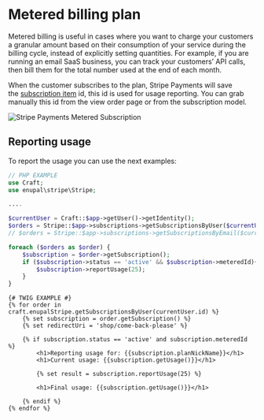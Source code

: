 # Metered billing plan

Metered billing is useful in cases where you want to charge your customers a granular amount based on their consumption of your service during the billing cycle, instead of explicitly setting quantities. For example, if you are running an email SaaS business, you can track your customers’ API calls, then bill them for the total number used at the end of each month.

  
When the customer subscribes to the plan, Stripe Payments will save the [subscription item](https://stripe.com/docs/api#subscription_items) id, this id is used for usage reporting. You can grab manually this id from the view order page or from the subscription model.

![Stripe Payments Metered Subscription](https://enupal.com/assets/docs/_lightboxdocs/stripe-payments-metered-1.png)

## Reporting usage

To report the usage you can use the next examples:

```php
// PHP EXAMPLE
use Craft;
use enupal\stripe\Stripe;

....

$currentUser = Craft::$app->getUser()->getIdentity();
$orders = Stripe::$app->subscriptions->getSubscriptionsByUser($currentUser->id);
// $orders = Stripe::$app->subscriptions->getSubscriptionsByEmail($currentUser->email);

foreach ($orders as $order) {
    $subscription = $order->getSubscription();
    if ($subscription->status == 'active' && $subscription->meteredId){
        $subscription->reportUsage(25);
    }
}
```

```twig
{# TWIG EXAMPLE #}
{% for order in craft.enupalStripe.getSubscriptionsByUser(currentUser.id) %}
    {% set subscription = order.getSubscription() %}
    {% set redirectUri = 'shop/come-back-please' %}

    {% if subscription.status == 'active' and subscription.meteredId %}
        <h1>Reporting usage for: {{subscription.planNickName}}</h1>
        <h1>Current usage: {{subscription.getUsage()}}</h1>

        {% set result = subscription.reportUsage(25) %}

        <h1>Final usage: {{subscription.getUsage()}}</h1>

    {% endif %}
{% endfor %}
```
